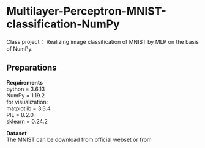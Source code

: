 # Multilayer-Perceptron-MNIST-classification-NumPy
Class project： Realizing image classification of MNIST by MLP on the basis of NumPy.

## Preparations

**Requirements**  
python = 3.6.13  
NumPy = 1.19.2  
for visualization:  
matplotlib = 3.3.4  
PIL = 8.2.0  
sklearn = 0.24.2  

**Dataset**  
The MNIST can be download from official webset or from 
